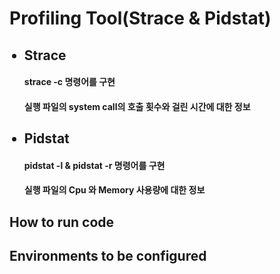 <h1>Profiling Tool(Strace & Pidstat)</h1>
<ul>
  <h2><li>Strace</li></h2>
    <h4>strace -c 명령어를 구현</h4>
    <h4>실행 파일의 system call의 호출 횟수와 걸린 시간에 대한 정보</h4>
  <h2><li>Pidstat</li></h2>
    <h4>pidstat -l & pidstat -r 명령어를 구현</h4>
    <h4>실행 파일의 Cpu 와 Memory 사용량에 대한 정보</h4>
</ul>

<h2>How to run code</h2>


<h2>Environments to be configured</h2>
